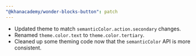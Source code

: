 ```yaml
---
"@khanacademy/wonder-blocks-button": patch
---
```


- Updated theme to match `semanticColor.action.secondary` changes.
- Renamed `theme.color.text` to `theme.color.tertiary`.
- Cleaned up some theming code now that the `semanticColor` API is more consistent.